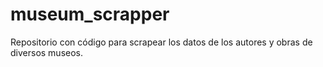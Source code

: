 # museum_scrapper
Repositorio con código para scrapear los datos de los autores y obras de diversos museos.
